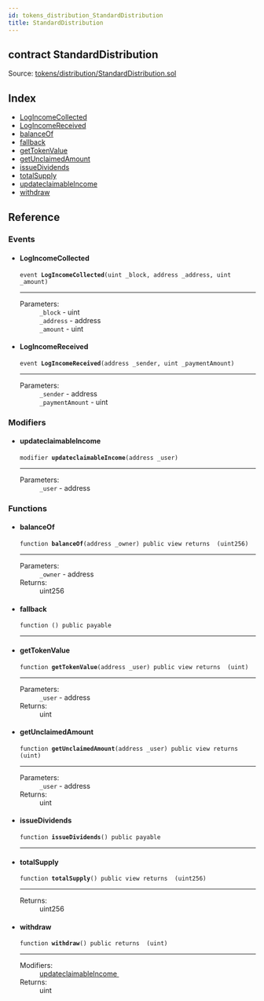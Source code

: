 ```yaml
---
id: tokens_distribution_StandardDistribution
title: StandardDistribution
---
```


<div class="contract-doc"><div class="contract"><h2 class="contract-header"><span class="contract-kind">contract</span> StandardDistribution</h2><div class="source">Source: <a href="https://github.com/MyBitFoundation/MyBit-Network.tech//blob/v0.1.9/contracts/tokens/distribution/StandardDistribution.sol" target="_blank">tokens/distribution/StandardDistribution.sol</a></div></div><div class="index"><h2>Index</h2><ul><li><a href="tokens_distribution_StandardDistribution.html#LogIncomeCollected">LogIncomeCollected</a></li><li><a href="tokens_distribution_StandardDistribution.html#LogIncomeReceived">LogIncomeReceived</a></li><li><a href="tokens_distribution_StandardDistribution.html#balanceOf">balanceOf</a></li><li><a href="tokens_distribution_StandardDistribution.html#">fallback</a></li><li><a href="tokens_distribution_StandardDistribution.html#getTokenValue">getTokenValue</a></li><li><a href="tokens_distribution_StandardDistribution.html#getUnclaimedAmount">getUnclaimedAmount</a></li><li><a href="tokens_distribution_StandardDistribution.html#issueDividends">issueDividends</a></li><li><a href="tokens_distribution_StandardDistribution.html#totalSupply">totalSupply</a></li><li><a href="tokens_distribution_StandardDistribution.html#updateclaimableIncome">updateclaimableIncome</a></li><li><a href="tokens_distribution_StandardDistribution.html#withdraw">withdraw</a></li></ul></div><div class="reference"><h2>Reference</h2><div class="events"><h3>Events</h3><ul><li><div class="item event"><span id="LogIncomeCollected" class="anchor-marker"></span><h4 class="name">LogIncomeCollected</h4><div class="body"><code class="signature">event <strong>LogIncomeCollected</strong><span>(uint _block, address _address, uint _amount) </span></code><hr/><dl><dt><span class="label-parameters">Parameters:</span></dt><dd><div><code>_block</code> - uint</div><div><code>_address</code> - address</div><div><code>_amount</code> - uint</div></dd></dl></div></div></li><li><div class="item event"><span id="LogIncomeReceived" class="anchor-marker"></span><h4 class="name">LogIncomeReceived</h4><div class="body"><code class="signature">event <strong>LogIncomeReceived</strong><span>(address _sender, uint _paymentAmount) </span></code><hr/><dl><dt><span class="label-parameters">Parameters:</span></dt><dd><div><code>_sender</code> - address</div><div><code>_paymentAmount</code> - uint</div></dd></dl></div></div></li></ul></div><div class="modifiers"><h3>Modifiers</h3><ul><li><div class="item modifier"><span id="updateclaimableIncome" class="anchor-marker"></span><h4 class="name">updateclaimableIncome</h4><div class="body"><code class="signature">modifier <strong>updateclaimableIncome</strong><span>(address _user) </span></code><hr/><dl><dt><span class="label-parameters">Parameters:</span></dt><dd><div><code>_user</code> - address</div></dd></dl></div></div></li></ul></div><div class="functions"><h3>Functions</h3><ul><li><div class="item function"><span id="balanceOf" class="anchor-marker"></span><h4 class="name">balanceOf</h4><div class="body"><code class="signature">function <strong>balanceOf</strong><span>(address _owner) </span><span>public </span><span>view </span><span>returns  (uint256) </span></code><hr/><dl><dt><span class="label-parameters">Parameters:</span></dt><dd><div><code>_owner</code> - address</div></dd><dt><span class="label-return">Returns:</span></dt><dd>uint256</dd></dl></div></div></li><li><div class="item function"><span id="fallback" class="anchor-marker"></span><h4 class="name">fallback</h4><div class="body"><code class="signature">function <strong></strong><span>() </span><span>public </span><span>payable </span></code><hr/></div></div></li><li><div class="item function"><span id="getTokenValue" class="anchor-marker"></span><h4 class="name">getTokenValue</h4><div class="body"><code class="signature">function <strong>getTokenValue</strong><span>(address _user) </span><span>public </span><span>view </span><span>returns  (uint) </span></code><hr/><dl><dt><span class="label-parameters">Parameters:</span></dt><dd><div><code>_user</code> - address</div></dd><dt><span class="label-return">Returns:</span></dt><dd>uint</dd></dl></div></div></li><li><div class="item function"><span id="getUnclaimedAmount" class="anchor-marker"></span><h4 class="name">getUnclaimedAmount</h4><div class="body"><code class="signature">function <strong>getUnclaimedAmount</strong><span>(address _user) </span><span>public </span><span>view </span><span>returns  (uint) </span></code><hr/><dl><dt><span class="label-parameters">Parameters:</span></dt><dd><div><code>_user</code> - address</div></dd><dt><span class="label-return">Returns:</span></dt><dd>uint</dd></dl></div></div></li><li><div class="item function"><span id="issueDividends" class="anchor-marker"></span><h4 class="name">issueDividends</h4><div class="body"><code class="signature">function <strong>issueDividends</strong><span>() </span><span>public </span><span>payable </span></code><hr/></div></div></li><li><div class="item function"><span id="totalSupply" class="anchor-marker"></span><h4 class="name">totalSupply</h4><div class="body"><code class="signature">function <strong>totalSupply</strong><span>() </span><span>public </span><span>view </span><span>returns  (uint256) </span></code><hr/><dl><dt><span class="label-return">Returns:</span></dt><dd>uint256</dd></dl></div></div></li><li><div class="item function"><span id="withdraw" class="anchor-marker"></span><h4 class="name">withdraw</h4><div class="body"><code class="signature">function <strong>withdraw</strong><span>() </span><span>public </span><span>returns  (uint) </span></code><hr/><dl><dt><span class="label-modifiers">Modifiers:</span></dt><dd><a href="tokens_distribution_StandardDistribution.html#updateclaimableIncome">updateclaimableIncome </a></dd><dt><span class="label-return">Returns:</span></dt><dd>uint</dd></dl></div></div></li></ul></div></div></div>
